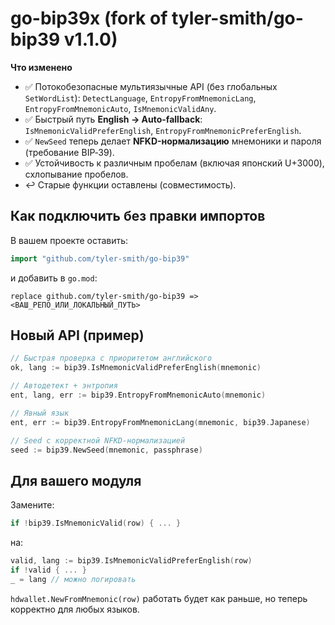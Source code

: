 
# go-bip39x (fork of tyler-smith/go-bip39 v1.1.0)

**Что изменено**
- ✅ Потокобезопасные мультиязычные API (без глобальных `SetWordList`): `DetectLanguage`, `EntropyFromMnemonicLang`, `EntropyFromMnemonicAuto`, `IsMnemonicValidAny`.
- ✅ Быстрый путь **English → Auto-fallback**: `IsMnemonicValidPreferEnglish`, `EntropyFromMnemonicPreferEnglish`.
- ✅ `NewSeed` теперь делает **NFKD-нормализацию** мнемоники и пароля (требование BIP‑39).
- ✅ Устойчивость к различным пробелам (включая японский U+3000), схлопывание пробелов.
- ↩️ Старые функции оставлены (совместимость).

## Как подключить без правки импортов
В вашем проекте оставить:
```go
import "github.com/tyler-smith/go-bip39"
```
и добавить в `go.mod`:
```
replace github.com/tyler-smith/go-bip39 => <ВАШ_РЕПО_ИЛИ_ЛОКАЛЬНЫЙ_ПУТЬ>
```

## Новый API (пример)
```go
// Быстрая проверка с приоритетом английского
ok, lang := bip39.IsMnemonicValidPreferEnglish(mnemonic)

// Автодетект + энтропия
ent, lang, err := bip39.EntropyFromMnemonicAuto(mnemonic)

// Явный язык
ent, err := bip39.EntropyFromMnemonicLang(mnemonic, bip39.Japanese)

// Seed с корректной NFKD-нормализацией
seed := bip39.NewSeed(mnemonic, passphrase)
```

## Для вашего модуля
Замените:
```go
if !bip39.IsMnemonicValid(row) { ... }
```
на:
```go
valid, lang := bip39.IsMnemonicValidPreferEnglish(row)
if !valid { ... }
_ = lang // можно логировать
```
`hdwallet.NewFromMnemonic(row)` работать будет как раньше, но теперь корректно для любых языков.

